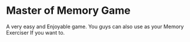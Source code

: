 # Master of Memory Game
A very easy and Enjoyable game. You guys can  also use as your Memory Exerciser  If  you want to. 
